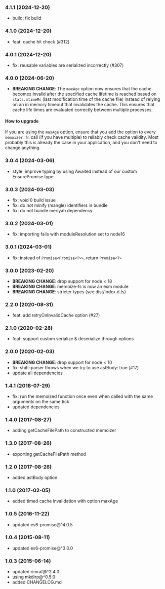 ### 4.1.1 (2024-12-20)
* build: fix build

### 4.1.0 (2024-12-20)
* feat: cache hit check (#312)

### 4.0.1 (2024-12-20)
* fix: reusable variables are serialized incorrectly (#307)

### 4.0.0 (2024-06-20)
* __BREAKING CHANGE__: The `maxAge` option now ensures that the cache becomes invalid after the specified cache lifetime is reached based on `stats.mtimeMs` (last modification time of the cache file) instead of relying on an in memory timeout that invalidates the cache. This ensures that cache life times are evaluated correctly between multiple processes.

#### How to upgrade
If you are using the `maxAge` option, ensure that you add the option to every `memoizer.fn` call (if you have multiple) to reliably check cache validity. Most probably this is already the case in your application, and you don't need to change anything.

### 3.0.4 (2024-03-06)
* style: improve typing by using Awaited instead of our custom EnsurePromise type

### 3.0.3 (2024-03-03)
* fix: void 0 build issue
* fix: do not minify (mangle) identifiers in bundle
* fix: do not bundle meriyah dependency

### 3.0.2 (2024-03-01)
* fix: importing fails with moduleResolution set to node16

### 3.0.1 (2024-03-01)
* fix: instead of `Promise<Promise<T>>`, return `Promise<T>`

### 3.0.0 (2023-02-20)
* __BREAKING CHANGE__: drop support for node < 18
* __BREAKING CHANGE__: memoize-fs is now an esm module
* __BREAKING CHANGE__: stricter types (see dist/index.d.ts)

### 2.2.0 (2020-08-31)
* feat: add retryOnInvalidCache option (#27)

### 2.1.0 (2020-02-28)
* feat: support custom serialize & deserialize through options

### 2.0.0 (2020-02-03)

* __BREAKING CHANGE__: drop support for node < 10
* fix: shift-parser throws when we try to use astBody: true (#17)
* update all dependencies

### 1.4.1 (2018-07-29)

* fix: run the memoized function once even when called with the same arguments on the same tick
* updated dependencies

### 1.4.0 (2017-08-27)

* adding getCacheFilePath to constructed memoizer

### 1.3.0 (2017-08-26)

* exporting getCacheFilePath method

### 1.2.0 (2017-08-26)

* added astBody option

### 1.1.0 (2017-02-05)

* added timed cache invalidation with option maxAge

### 1.0.5 (2016-11-22)

* updated es6-promise@^4.0.5

### 1.0.4 (2015-08-11)

* updated es6-promise@^3.0.0

### 1.0.3 (2015-06-14)

* updated rimraf@^2.4.0
* using mkdirp@^0.5.0
* added CHANGELOG.md
